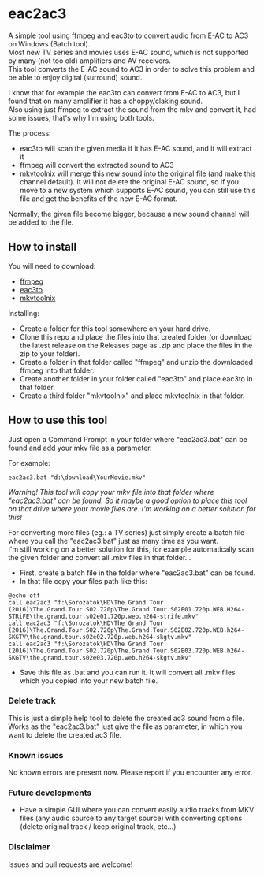 # eac2ac3
A simple tool using ffmpeg and eac3to to convert audio from E-AC to AC3 on Windows (Batch tool).  
Most new TV series and movies uses E-AC sound, which is not supported by many (not too old) amplifiers and AV receivers.  
This tool converts the E-AC sound to AC3 in order to solve this problem and be able to enjoy digital (surround) sound.  
  
I know that for example the eac3to can convert from E-AC to AC3, but I found that on many amplifier it has a choppy/claking sound.  
Also using just ffmpeg to extract the sound from the mkv and convert it, had some issues, that's why I'm using both tools.  

The process:
- eac3to will scan the given media if it has E-AC sound, and it will extract it
- ffmpeg will convert the extracted sound to AC3
- mkvtoolnix will merge this new sound into the original file (and make this channel default). It will not delete the original E-AC sound, so if you move to a new system which supports E-AC sound, you can still use this file and get the benefits of the new E-AC format.

Normally, the given file become bigger, because a new sound channel will be added to the file.

## How to install
You will need to download:
- [ffmpeg](https://www.ffmpeg.org/download.html) 
- [eac3to](https://www.videohelp.com/software/eac3to)
- [mkvtoolnix](https://mkvtoolnix.download/)

Installing:
- Create a folder for this tool somewhere on your hard drive.
- Clone this repo and place the files into that created folder (or download the latest release on the Releases page as .zip and place the files in the zip to your folder).
- Create a folder in that folder called "ffmpeg" and unzip the downloaded ffmpeg into that folder.
- Create another folder in your folder called "eac3to" and place eac3to in that folder.
- Create a third folder "mkvtoolnix" and place mkvtoolnix in that folder.

## How to use this tool
Just open a Command Prompt in your folder where "eac2ac3.bat" can be found and add your mkv file as a parameter.

For example:

```
eac2ac3.bat "d:\download\YourMovie.mkv"
```
*Warning! This tool will copy your mkv file into that folder where "eac2ac3.bat" can be found. So it maybe a good option to place this tool on that drive where your movie files are. I'm working on a better solution for this!*

For converting more files (eg.: a TV series) just simply create a batch file where you call the "eac2ac3.bat" just as many time as you want.  
I'm still working on a better solution for this, for example automatically scan the given folder and convert all .mkv files in that folder...

- First, create a batch file in the folder where "eac2ac3.bat" can be found.
- In that file copy your files path like this:

```
@echo off
call eac2ac3 "f:\Sorozatok\HD\The Grand Tour (2016)\The.Grand.Tour.S02.720p\The.Grand.Tour.S02E01.720p.WEB.H264-STRiFE\the.grand.tour.s02e01.720p.web.h264-strife.mkv"
call eac2ac3 "f:\Sorozatok\HD\The Grand Tour (2016)\The.Grand.Tour.S02.720p\The.Grand.Tour.S02E02.720p.WEB.h264-SKGTV\the.grand.tour.s02e02.720p.web.h264-skgtv.mkv"
call eac2ac3 "f:\Sorozatok\HD\The Grand Tour (2016)\The.Grand.Tour.S02.720p\The.Grand.Tour.S02E03.720p.WEB.h264-SKGTV\the.grand.tour.s02e03.720p.web.h264-skgtv.mkv"
```

- Save this file as .bat and you can run it. It will convert all .mkv files which you copied into your new batch file.

### Delete track
This is just a simple help tool to delete the created ac3 sound from a file.  
Works as the "eac2ac3.bat" just give the file as parameter, in which you want to delete the created ac3 file.  

### Known issues
No known errors are present now. Please report if you encounter any error.

### Future developments
- Have a simple GUI where you can convert easily audio tracks from MKV files (any audio source to any target source) with converting options (delete original track / keep original track, etc...)

### Disclaimer
Issues and pull requests are welcome!  